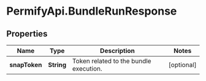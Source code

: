 # PermifyApi.BundleRunResponse

## Properties

Name | Type | Description | Notes
------------ | ------------- | ------------- | -------------
**snapToken** | **String** | Token related to the bundle execution. | [optional] 


